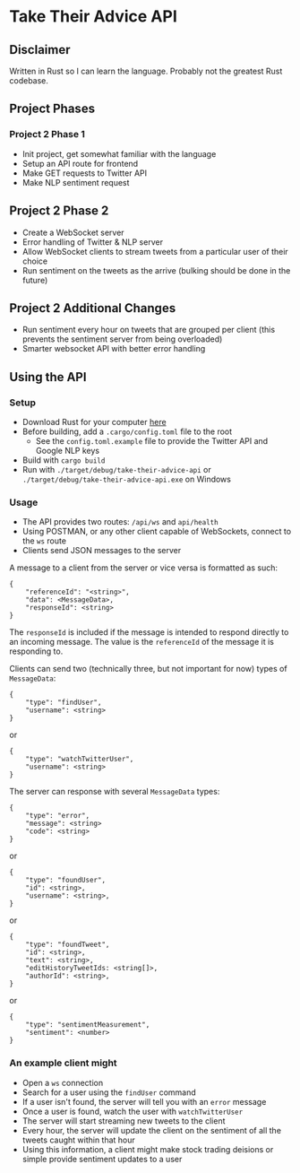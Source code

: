 # Take Their Advice API

## Disclaimer

Written in Rust so I can learn the language. Probably not the greatest Rust codebase.

## Project Phases

### Project 2 Phase 1

- Init project, get somewhat familiar with the language
- Setup an API route for frontend
- Make GET requests to Twitter API
- Make NLP sentiment request

## Project 2 Phase 2

- Create a WebSocket server
- Error handling of Twitter & NLP server
- Allow WebSocket clients to stream tweets from a particular user of their choice
- Run sentiment on the tweets as the arrive (bulking should be done in the future)

## Project 2 Additional Changes

- Run sentiment every hour on tweets that are grouped per client (this prevents the sentiment server from being overloaded)
- Smarter websocket API with better error handling

## Using the API

### Setup

- Download Rust for your computer [here](https://www.rust-lang.org/tools/install)
- Before building, add a `.cargo/config.toml` file to the root
  - See the `config.toml.example` file to provide the Twitter API and Google NLP keys
- Build with `cargo build`
- Run with `./target/debug/take-their-advice-api` or `./target/debug/take-their-advice-api.exe` on Windows

### Usage

- The API provides two routes: `/api/ws` and `api/health`
- Using POSTMAN, or any other client capable of WebSockets, connect to the `ws` route
- Clients send JSON messages to the server

A message to a client from the server or vice versa is formatted as such:

```
{
    "referenceId": "<string>",
    "data": <MessageData>,
    "responseId": <string>
}
```

The `responseId` is included if the message is intended to respond directly to an incoming message. The value is the `referenceId` of the message it is responding to.

Clients can send two (technically three, but not important for now) types of `MessageData`:

```
{
    "type": "findUser",
    "username": <string>
}
```

or

```
{
    "type": "watchTwitterUser",
    "username": <string>
}
```

The server can response with several `MessageData` types:

```
{
    "type": "error",
    "message": <string>
    "code": <string>
}
```

or

```
{
    "type": "foundUser",
    "id": <string>,
    "username": <string>,
}
```

or

```
{
    "type": "foundTweet",
    "id": <string>,
    "text": <string>,
    "editHistoryTweetIds: <string[]>,
    "authorId": <string>,
}
```

or

```
{
    "type": "sentimentMeasurement",
    "sentiment": <number>
}
```

### An example client might

- Open a `ws` connection
- Search for a user using the `findUser` command
- If a user isn't found, the server will tell you with an `error` message
- Once a user is found, watch the user with `watchTwitterUser`
- The server will start streaming new tweets to the client
- Every hour, the server will update the client on the sentiment of all the tweets caught within that hour
- Using this information, a client might make stock trading deisions or simple provide sentiment updates to a user
